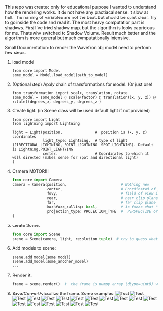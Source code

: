 This repo was created only for educational purpose I wanted to understand how the rendering works. It do not have any practiacal sense. It slow as hell.
The naming of variables are not the best. But should be quiet clear.
Try to go inside the code and read it.
The most heavy computation part is shadows. First I've tried shadow map. but the algorithm is looks capricious for me. Thats why switched to Shadow Volume. Result much better and the algorithm is more general but much computationally intensive.

Small Documentation:
to render the Wavefron obj model need to perform few steps.
1. load model
   ```
   from core import Model
   some_model = Model.load_model(path_to_model)
   ```
2. (Optional step) Apply chain of transformations for model. (Or just one)
   ```
   from transformation import scale, translation, rotate
   some_model = some_model @ scale(factor) @ translation((x, y, z)) @ rotate((degrees_x, degrees_y, degrees_z))
   ```
3. Create light. (in Scene class will be used default light if not provided)
   ```
   from core import Light
   from lightning import Lightning
   
   light = Light(position,               #  position is (x, y, z) coordinates
                 light_type: Lightning,  # type of light (DIRECTIONAL_LIGHTNING, POINT_LIGHTNING, SPOT_LIGHTNING). Default is Lightning.POINT_LIGHTNING
                 center,                 # Coordinates to which it will directed (makes sense for spot and directional light)
   ) 
   ```
4. Camera MOTOR!!!
   ```python
   from core import Camera
   camera = Camera(position,                         # Nothing new
                   center,                           # Coordinated of point to which camera will "look"
                   fovy,                             # field of view in degrees (default is 90)
                   near,                             # near clip plane
                   far,                              # far clip plane
                   backface_culling: bool,           # is faces that "looks" not to camera will be skipped
                   projection_type: PROJECTION_TYPE  #  PERSPECTIVE or ORTHOGRAPHIC
   )
   ```
5. create Scene:
   ```python
   from core import Scene
   scene = Scene(camera, light, resolution:tuple)  # try to guess what resolution means. I think you can do it!
   ```
6. Add models to scene:
   ```python
   scene.add_model(some_model)
   scene.add_model(some_another_model)
   ...
   ```
7. Render it.
   ```python
   frame = scene.render()  #  the frame is numpy array (dtype=uint8) with shape (*resolution, 3)
   ```
8. Save/Convert/visualize the frame.
Some examples:
![Test](obj/img/1.png)
![Test](obj/img/2.png)
![Test](obj/img/3.png)
![Test](obj/img/4.png)
![Test](obj/img/5.png)
![Test](obj/img/6.png)
![Test](obj/img/7.png)
![Test](obj/img/8.png)
![Test](obj/img/9.png)
![Test](obj/img/0.png)
![Test](obj/img/11.png)
![Test](obj/img/12.png)
![Test](obj/img/13.png)
![Test](obj/img/14.png)
![Test](obj/img/15.png)
![Test](obj/img/16.png)
![Test](obj/img/17.png)
![Test](obj/img/18.png)
